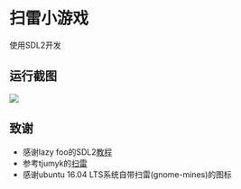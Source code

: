 # 扫雷小游戏

使用SDL2开发

## 运行截图

![](http://github.com/leetking/mine/README.assets/screenshot.png)

## 致谢

- 感谢lazy foo的SDL2[教程](http://lazyfoo.net/tutorials/SDL/index.php)
- 参考tjumyk的[扫雷](https://github.com/tjumyk/mine-sweeper)
- 感谢ubuntu 16.04 LTS系统自带扫雷(gnome-mines)的图标
